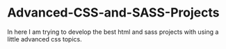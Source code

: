 # Advanced-CSS-and-SASS-Projects

In here I am trying to develop the best html and sass projects with using a little advanced css topics.
